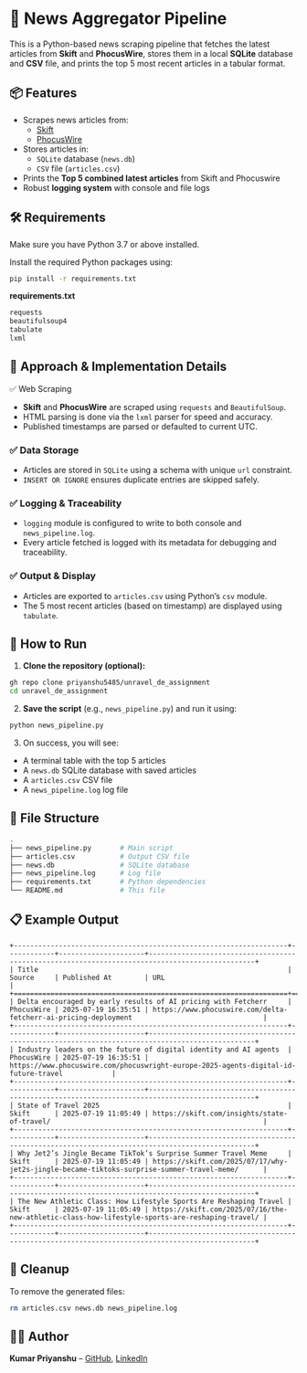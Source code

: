# 📰 News Aggregator Pipeline

This is a Python-based news scraping pipeline that fetches the latest articles from **Skift** and **PhocusWire**, stores them in a local **SQLite** database and **CSV** file, and prints the top 5 most recent articles in a tabular format.

## 📦 Features

- Scrapes news articles from:
  - [Skift](https://skift.com)
  - [PhocusWire](https://www.phocuswire.com/Latest-News)
- Stores articles in:
  - `SQLite` database (`news.db`)
  - `CSV` file (`articles.csv`)
- Prints the **Top 5 combined latest articles** from Skift and Phocuswire
- Robust **logging system** with console and file logs


## 🛠️ Requirements

Make sure you have Python 3.7 or above installed.

Install the required Python packages using:

```bash
pip install -r requirements.txt
```

**requirements.txt**
```txt
requests
beautifulsoup4
tabulate
lxml
```


## 🧠 Approach & Implementation Details

✅ Web Scraping
- **Skift** and **PhocusWire** are scraped using `requests` and `BeautifulSoup`.
- HTML parsing is done via the `lxml` parser for speed and accuracy.
- Published timestamps are parsed or defaulted to current UTC.

### ✅ Data Storage
- Articles are stored in `SQLite` using a schema with unique `url` constraint.
- `INSERT OR IGNORE` ensures duplicate entries are skipped safely.

### ✅ Logging & Traceability
- `logging` module is configured to write to both console and `news_pipeline.log`.
- Every article fetched is logged with its metadata for debugging and traceability.

### ✅ Output & Display
- Articles are exported to `articles.csv` using Python’s `csv` module.
- The 5 most recent articles (based on timestamp) are displayed using `tabulate`.


## 🚀 How to Run

1. **Clone the repository (optional):**

```bash
gh repo clone priyanshu5485/unravel_de_assignment
cd unravel_de_assignment
```

2. **Save the script** (e.g., `news_pipeline.py`) and run it using:

```bash
python news_pipeline.py
```

3. On success, you will see:

- A terminal table with the top 5 articles
- A `news.db` SQLite database with saved articles
- A `articles.csv` CSV file
- A `news_pipeline.log` log file


## 📂 File Structure

```bash
.
├── news_pipeline.py       # Main script
├── articles.csv           # Output CSV file
├── news.db                # SQLite database
├── news_pipeline.log      # Log file
├── requirements.txt       # Python dependencies
└── README.md              # This file
```


## 📋 Example Output

```text
+-------------------------------------------------------------------+------------+---------------------+------------------------------------------------------------------------------------------------+ 
| Title                                                             | Source     | Published At        | URL                                                                                            | 
+===================================================================+============+=====================+================================================================================================+ 
| Delta encouraged by early results of AI pricing with Fetcherr     | PhocusWire | 2025-07-19 16:35:51 | https://www.phocuswire.com/delta-fetcherr-ai-pricing-deployment                                | 
+-------------------------------------------------------------------+------------+---------------------+------------------------------------------------------------------------------------------------+ 
| Industry leaders on the future of digital identity and AI agents  | PhocusWire | 2025-07-19 16:35:51 | https://www.phocuswire.com/phocuswright-europe-2025-agents-digital-id-future-travel            | 
+-------------------------------------------------------------------+------------+---------------------+------------------------------------------------------------------------------------------------+ 
| State of Travel 2025                                              | Skift      | 2025-07-19 11:05:49 | https://skift.com/insights/state-of-travel/                                                    | 
+-------------------------------------------------------------------+------------+---------------------+------------------------------------------------------------------------------------------------+ 
| Why Jet2’s Jingle Became TikTok’s Surprise Summer Travel Meme     | Skift      | 2025-07-19 11:05:49 | https://skift.com/2025/07/17/why-jet2s-jingle-became-tiktoks-surprise-summer-travel-meme/      | 
+-------------------------------------------------------------------+------------+---------------------+------------------------------------------------------------------------------------------------+ 
| The New Athletic Class: How Lifestyle Sports Are Reshaping Travel | Skift      | 2025-07-19 11:05:49 | https://skift.com/2025/07/16/the-new-athletic-class-how-lifestyle-sports-are-reshaping-travel/ | 
+-------------------------------------------------------------------+------------+---------------------+------------------------------------------------------------------------------------------------+
```


## 🧹 Cleanup

To remove the generated files:

```bash
rm articles.csv news.db news_pipeline.log
```



## 👨‍💻 Author

**Kumar Priyanshu** – [GitHub](https://github.com/priyanshu5485), [LinkedIn](https://www.linkedin.com/in/priyanshu0309/)
